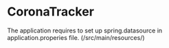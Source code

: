 # CoronaTracker
The application requires to set up spring.datasource in application.properies file. (/src/main/resources/)
